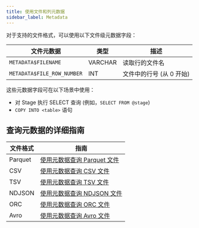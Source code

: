 ```yaml
---
title: 使用文件和列元数据
sidebar_label: Metadata
---
```


对于支持的文件格式，可以使用以下文件级元数据字段：

| 文件元数据                 | 类型    | 描述                                     |
| -------------------------- | ------- | ---------------------------------------- |
| `METADATA$FILENAME`        | VARCHAR | 读取行的文件名                         |
| `METADATA$FILE_ROW_NUMBER` | INT     | 文件中的行号 (从 0 开始)                 |

这些元数据字段可在以下场景中使用：

- 对 Stage 执行 SELECT 查询 (例如，`SELECT FROM @stage`)
- `COPY INTO <table>` 语句

## 查询元数据的详细指南

| 文件格式 | 指南                                                                                   |
| -------- | -------------------------------------------------------------------------------------- |
| Parquet  | [使用元数据查询 Parquet 文件](./00-querying-parquet.md#query-with-metadata)            |
| CSV      | [使用元数据查询 CSV 文件](./01-querying-csv.md#query-with-metadata)                    |
| TSV      | [使用元数据查询 TSV 文件](./02-querying-tsv.md#query-with-metadata)                    |
| NDJSON   | [使用元数据查询 NDJSON 文件](./03-querying-ndjson.md#query-with-metadata)              |
| ORC      | [使用元数据查询 ORC 文件](./03-querying-orc.md#query-with-metadata)                    |
| Avro     | [使用元数据查询 Avro 文件](./04-querying-avro.md#query-with-metadata)                  |